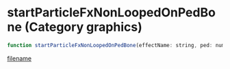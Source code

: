 # startParticleFxNonLoopedOnPedBone (Category graphics)

```js
function startParticleFxNonLoopedOnPedBone(effectName: string, ped: number, offsetX: number, offsetY: number, offsetZ: number, rotX: number, rotY: number, rotZ: number, boneIndex: int, scale: number, axisX: boolean, axisY: boolean, axisZ: boolean): boolean
```

[filename](startParticleFxNonLoopedOnPedBone_m.md ':include')